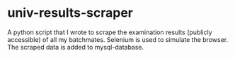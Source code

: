 # univ-results-scraper
A python script that I wrote to scrape the examination results (publicly accessible) of all my batchmates.
Selenium is used to simulate the browser. The scraped data is added to mysql-database. 
